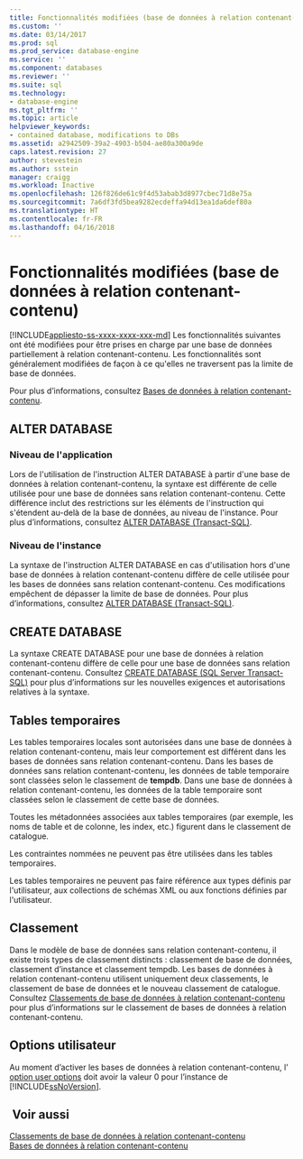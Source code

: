 ```yaml
---
title: Fonctionnalités modifiées (base de données à relation contenant-contenu) | Microsoft Docs
ms.custom: ''
ms.date: 03/14/2017
ms.prod: sql
ms.prod_service: database-engine
ms.service: ''
ms.component: databases
ms.reviewer: ''
ms.suite: sql
ms.technology:
- database-engine
ms.tgt_pltfrm: ''
ms.topic: article
helpviewer_keywords:
- contained database, modifications to DBs
ms.assetid: a2942509-39a2-4903-b504-ae80a300a9de
caps.latest.revision: 27
author: stevestein
ms.author: sstein
manager: craigg
ms.workload: Inactive
ms.openlocfilehash: 126f826de61c9f4d53abab3d8977cbec71d8e75a
ms.sourcegitcommit: 7a6df3fd5bea9282ecdeffa94d13ea1da6def80a
ms.translationtype: HT
ms.contentlocale: fr-FR
ms.lasthandoff: 04/16/2018
---
```

# <a name="modified-features-contained-database"></a>Fonctionnalités modifiées (base de données à relation contenant-contenu)
[!INCLUDE[appliesto-ss-xxxx-xxxx-xxx-md](../../includes/appliesto-ss-xxxx-xxxx-xxx-md.md)]
  Les fonctionnalités suivantes ont été modifiées pour être prises en charge par une base de données partiellement à relation contenant-contenu. Les fonctionnalités sont généralement modifiées de façon à ce qu'elles ne traversent pas la limite de base de données.  
  
 Pour plus d’informations, consultez [Bases de données à relation contenant-contenu](../../relational-databases/databases/contained-databases.md).  
  
## <a name="alter-database"></a>ALTER DATABASE  
  
### <a name="application-level"></a>Niveau de l'application  
 Lors de l'utilisation de l'instruction ALTER DATABASE à partir d'une base de données à relation contenant-contenu, la syntaxe est différente de celle utilisée pour une base de données sans relation contenant-contenu. Cette différence inclut des restrictions sur les éléments de l'instruction qui s'étendent au-delà de la base de données, au niveau de l'instance. Pour plus d’informations, consultez [ALTER DATABASE &#40;Transact-SQL&#41;](../../t-sql/statements/alter-database-transact-sql.md).  
  
### <a name="instance-level"></a>Niveau de l'instance  
 La syntaxe de l'instruction ALTER DATABASE en cas d'utilisation hors d'une base de données à relation contenant-contenu diffère de celle utilisée pour les bases de données sans relation contenant-contenu. Ces modifications empêchent de dépasser la limite de base de données. Pour plus d’informations, consultez [ALTER DATABASE &#40;Transact-SQL&#41;](../../t-sql/statements/alter-database-transact-sql.md).  
  
## <a name="create-database"></a>CREATE DATABASE  
 La syntaxe CREATE DATABASE pour une base de données à relation contenant-contenu diffère de celle pour une base de données sans relation contenant-contenu. Consultez [CREATE DATABASE &#40;SQL Server Transact-SQL&#41;](../../t-sql/statements/create-database-sql-server-transact-sql.md) pour plus d’informations sur les nouvelles exigences et autorisations relatives à la syntaxe.  
  
## <a name="temporary-tables"></a>Tables temporaires  
 Les tables temporaires locales sont autorisées dans une base de données à relation contenant-contenu, mais leur comportement est différent dans les bases de données sans relation contenant-contenu. Dans les bases de données sans relation contenant-contenu, les données de table temporaire sont classées selon le classement de **tempdb**. Dans une base de données à relation contenant-contenu, les données de la table temporaire sont classées selon le classement de cette base de données.  
  
 Toutes les métadonnées associées aux tables temporaires (par exemple, les noms de table et de colonne, les index, etc.) figurent dans le classement de catalogue.  
  
 Les contraintes nommées ne peuvent pas être utilisées dans les tables temporaires.  
  
 Les tables temporaires ne peuvent pas faire référence aux types définis par l'utilisateur, aux collections de schémas XML ou aux fonctions définies par l'utilisateur.  
  
## <a name="collation"></a>Classement  
 Dans le modèle de base de données sans relation contenant-contenu, il existe trois types de classement distincts : classement de base de données, classement d’instance et classement tempdb. Les bases de données à relation contenant-contenu utilisent uniquement deux classements, le classement de base de données et le nouveau classement de catalogue. Consultez [Classements de base de données à relation contenant-contenu](../../relational-databases/databases/contained-database-collations.md) pour plus d’informations sur le classement de bases de données à relation contenant-contenu.  
  
## <a name="user-options"></a>Options utilisateur  
 Au moment d’activer les bases de données à relation contenant-contenu, l’ [option user options](../../database-engine/configure-windows/configure-the-user-options-server-configuration-option.md) doit avoir la valeur 0 pour l’instance de [!INCLUDE[ssNoVersion](../../includes/ssnoversion-md.md)].  
  
## <a name="see-also"></a> Voir aussi  
 [Classements de base de données à relation contenant-contenu](../../relational-databases/databases/contained-database-collations.md)   
 [Bases de données à relation contenant-contenu](../../relational-databases/databases/contained-databases.md)  
  
  
